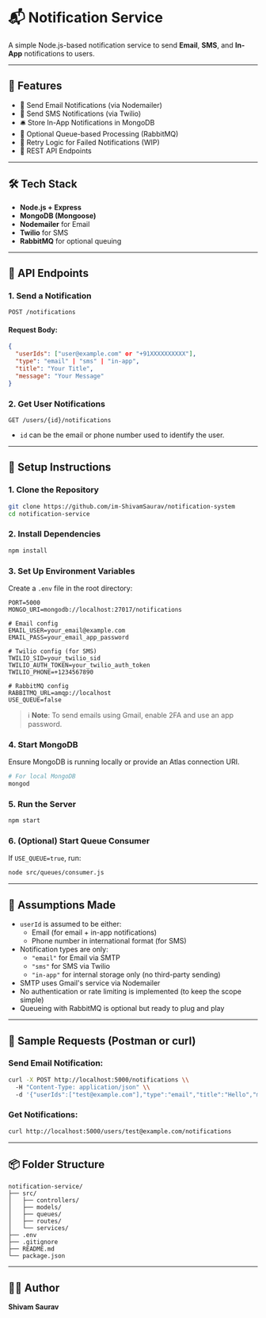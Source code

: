 
# 📬 Notification Service

A simple Node.js-based notification service to send **Email**, **SMS**, and **In-App** notifications to users.

---

## 🚀 Features

- 📧 Send Email Notifications (via Nodemailer)
- 📱 Send SMS Notifications (via Twilio)
- 🛎️ Store In-App Notifications in MongoDB
- 🧵 Optional Queue-based Processing (RabbitMQ)
- 🔁 Retry Logic for Failed Notifications (WIP)
- 📖 REST API Endpoints

---

## 🛠️ Tech Stack

- **Node.js + Express**
- **MongoDB (Mongoose)**
- **Nodemailer** for Email
- **Twilio** for SMS
- **RabbitMQ** for optional queuing

---

## 📂 API Endpoints

### 1. Send a Notification
```
POST /notifications
```

#### Request Body:
```json
{
  "userIds": ["user@example.com" or "+91XXXXXXXXXX"],
  "type": "email" | "sms" | "in-app",
  "title": "Your Title",
  "message": "Your Message"
}
```

### 2. Get User Notifications
```
GET /users/{id}/notifications
```
- `id` can be the email or phone number used to identify the user.

---

## 🧪 Setup Instructions

### 1. Clone the Repository

```bash
git clone https://github.com/im-ShivamSaurav/notification-system
cd notification-service
```

### 2. Install Dependencies

```bash
npm install
```

### 3. Set Up Environment Variables

Create a `.env` file in the root directory:

```env
PORT=5000
MONGO_URI=mongodb://localhost:27017/notifications

# Email config
EMAIL_USER=your_email@example.com
EMAIL_PASS=your_email_app_password

# Twilio config (for SMS)
TWILIO_SID=your_twilio_sid
TWILIO_AUTH_TOKEN=your_twilio_auth_token
TWILIO_PHONE=+1234567890

# RabbitMQ config
RABBITMQ_URL=amqp://localhost
USE_QUEUE=false
```

> ℹ️ **Note**: To send emails using Gmail, enable 2FA and use an app password.

### 4. Start MongoDB

Ensure MongoDB is running locally or provide an Atlas connection URI.

```bash
# For local MongoDB
mongod
```

### 5. Run the Server

```bash
npm start
```

### 6. (Optional) Start Queue Consumer

If `USE_QUEUE=true`, run:

```bash
node src/queues/consumer.js
```

---

## 🧾 Assumptions Made

- `userId` is assumed to be either:
  - Email (for email + in-app notifications)
  - Phone number in international format (for SMS)
- Notification types are only:
  - `"email"` for Email via SMTP
  - `"sms"` for SMS via Twilio
  - `"in-app"` for internal storage only (no third-party sending)
- SMTP uses Gmail's service via Nodemailer
- No authentication or rate limiting is implemented (to keep the scope simple)
- Queueing with RabbitMQ is optional but ready to plug and play

---

## 📎 Sample Requests (Postman or curl)

### Send Email Notification:
```bash
curl -X POST http://localhost:5000/notifications \\
  -H "Content-Type: application/json" \\
  -d '{"userIds":["test@example.com"],"type":"email","title":"Hello","message":"Welcome!"}'
```

### Get Notifications:
```bash
curl http://localhost:5000/users/test@example.com/notifications
```

---

## 📦 Folder Structure

```
notification-service/
├── src/
│   ├── controllers/
│   ├── models/
│   ├── queues/
│   ├── routes/
│   └── services/
├── .env
├── .gitignore
├── README.md
└── package.json
```

---

## 👨‍💻 Author

**Shivam Saurav**  

